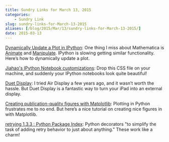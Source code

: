 ```yaml
---
title: Sundry Links for March 13, 2015
categories:
    - Sundry Link
slug: sundry-links-for-March-13-2015
aliases: [/blog/2015/Mar/13/sundry-links-for-March-13-2015/]
date: 2015-03-13
---
```


[Dynamically Update a Plot in IPython](http://stackoverflow.com/questions/21360361/how-to-dynamically-update-a-plot-in-a-loop-in-ipython-notebook-within-one-cell): One thing I miss about Mathematica is [Animate](http://reference.wolfram.com/language/ref/Animate.html) and [Manipulate](http://reference.wolfram.com/language/ref/Manipulate.html). IPython is slowing getting similar functionality. Here’s how to dynamically update a plot.

[Jiahao's IPython Notebook customizations](https://github.com/jiahao/ipython-profile): Drop this CSS file on your machine, and suddenly your IPython notebooks look quite beautiful!

[Duet Display](http://www.duetdisplay.com/): I tried Air Display a few years ago, and it wasn’t worth the hassle. But Duet Display is a fantastic way to turn your iPad into an external display.

[Creating publication-quality figures with Matplotlib](https://github.com/jbmouret/matplotlib_for_papers): Plotting in Python frustrates me to no end. But here’s a nice tutorial on creating nice figures in with Matplotlib.

[retrying 1.3.3 : Python Package Index](https://pypi.python.org/pypi/retrying): Python decorators "to simplify the task of adding retry behavior to just about anything." These work like a charm!
